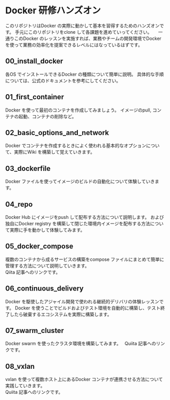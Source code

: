 # Docker 研修ハンズオン
このリポジトリはDocker の実際に動かして基本を習得するためのハンズオンです。
手元にこのリポジトリをclone して各課題を進めていってください。  
  
一通りこのDocker のレッスンを実施すれば、業務やチームの開発環境でDocker を使って業務の効率化を提案できるレベルにはなっているはずです。

## 00_install_docker
各OS でインストールできるDocker の種類について簡単に説明。
具体的な手順については、公式のドキュメントを参考にしてください。

## 01_first_container
Docker を使って最初のコンテナを作成してみましょう。
イメージのpull, コンテナの起動、コンテナの削除など。

## 02_basic_options_and_network
Docker でコンテナを作成するときによく使われる基本的なオプションについて、実際にWiki を構築して覚えていきます。

## 03_dockerfile
Docker ファイルを使ってイメージのビルドの自動化について体験していきます。

## 04_repo
Docker Hub にイメージをpush して配布する方法について説明します。
および独自にDocker registry を構築して閉じた環境内イメージを配布する方法について実際に手を動かして体験してみます。

## 05_docker_compose
複数のコンテナから成るサービスの構築をcompose ファイルにまとめて簡単に管理する方法について説明していきます。  
Qiita 記事へのリンクです。

## 06_continuous_delivery
Docker を駆使したアジャイル開発で使われる継続的デリバリの体験レッスンです。
Docker を使うことでビルドおよびテスト環境を自動的に構築し、テスト終了したら破棄するエコシステムを実際に構築します。

## 07_swarm_cluster
Docker swarm を使ったクラスタ環境を構築してみます。  
Quiita 記事へのリンクです。

## 08_vxlan
vxlan を使って複数ホスト上にあるDocker コンテナが連携させる方法について実践していきます。  
Quiita 記事へのリンクです。
